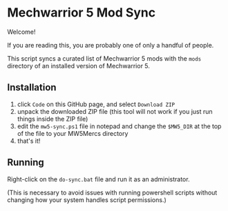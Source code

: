 Mechwarrior 5 Mod Sync
======================

Welcome!

If you are reading this, you are probably one of only a handful of people.

This script syncs a curated list of Mechwarrior 5 mods with the `mods` directory of an installed version of Mechwarrior 5.

Installation
------------

1. click `Code` on this GitHub page, and select `Download ZIP`
2. unpack the downloaded ZIP file (this tool will not work if you just run things inside the ZIP file)
3. edit the `mw5-sync.ps1` file in notepad and change the `$MW5_DIR` at the top of the file to your MW5Mercs directory
4. that's it!

Running
-------

Right-click on the `do-sync.bat` file and run it as an administrator.

(This is necessary to avoid issues with running powershell scripts without changing how your system handles script permissions.)
